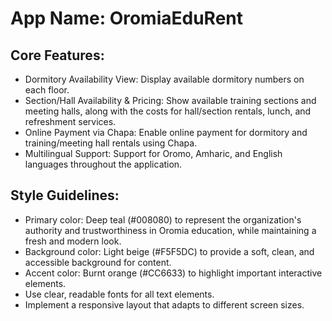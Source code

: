 # **App Name**: OromiaEduRent

## Core Features:

- Dormitory Availability View: Display available dormitory numbers on each floor.
- Section/Hall Availability & Pricing: Show available training sections and meeting halls, along with the costs for hall/section rentals, lunch, and refreshment services.
- Online Payment via Chapa: Enable online payment for dormitory and training/meeting hall rentals using Chapa.
- Multilingual Support: Support for Oromo, Amharic, and English languages throughout the application.

## Style Guidelines:

- Primary color: Deep teal (#008080) to represent the organization's authority and trustworthiness in Oromia education, while maintaining a fresh and modern look.
- Background color: Light beige (#F5F5DC) to provide a soft, clean, and accessible background for content.
- Accent color: Burnt orange (#CC6633) to highlight important interactive elements.
- Use clear, readable fonts for all text elements.
- Implement a responsive layout that adapts to different screen sizes.